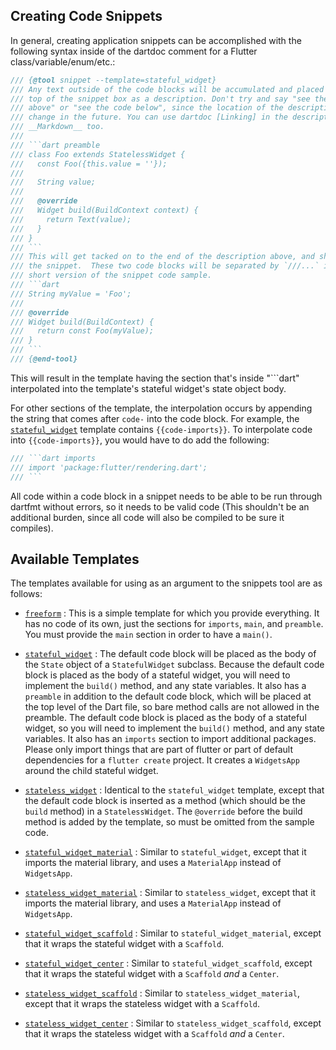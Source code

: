 ## Creating Code Snippets

In general, creating application snippets can be accomplished with the following
syntax inside of the dartdoc comment for a Flutter class/variable/enum/etc.:

```dart
/// {@tool snippet --template=stateful_widget}
/// Any text outside of the code blocks will be accumulated and placed at the
/// top of the snippet box as a description. Don't try and say "see the code
/// above" or "see the code below", since the location of the description may
/// change in the future. You can use dartdoc [Linking] in the description, and
/// __Markdown__ too.
///
/// ```dart preamble
/// class Foo extends StatelessWidget {
///   const Foo({this.value = ''});
///
///   String value;
///
///   @override
///   Widget build(BuildContext context) {
///     return Text(value);
///   }
/// }
/// ```
/// This will get tacked on to the end of the description above, and shown above
/// the snippet.  These two code blocks will be separated by `///...` in the
/// short version of the snippet code sample.
/// ```dart
/// String myValue = 'Foo';
///
/// @override
/// Widget build(BuildContext) {
///   return const Foo(myValue);
/// }
/// ```
/// {@end-tool}
```

This will result in the template having the section that's inside "```dart"
interpolated into the template's stateful widget's state object body.

For other sections of the template, the interpolation occurs by appending the string
that comes after `code-` into the code block. For example, the
[`stateful_widget`](stateful_widget.tmpl) template contains
`{{code-imports}}`. To interpolate code into `{{code-imports}}`, you would
have to do add the following:

```dart
/// ```dart imports
/// import 'package:flutter/rendering.dart';
/// ```
```

All code within a code block in a snippet needs to be able to be run through
dartfmt without errors, so it needs to be valid code (This shouldn't be an
additional burden, since all code will also be compiled to be sure it compiles).

## Available Templates

The templates available for using as an argument to the snippets tool are as
follows:

- [`freeform`](freeform.tmpl) :
  This is a simple template for which you provide everything.  It has no code of
  its own, just the sections for `imports`, `main`, and `preamble`. You must
  provide the `main` section in order to have a `main()`.

- [`stateful_widget`](stateful_widget.tmpl) :
  The default code block will be placed as the body of the `State` object of a
  `StatefulWidget` subclass. Because the default code block is placed as the body
  of a stateful widget, you will need to implement the `build()` method, and any
  state variables. It also has a `preamble` in addition to the default code
  block, which will be placed at the top level of the Dart file, so bare
  method calls are not allowed in the preamble. The default code block is
  placed as the body of a stateful widget, so you will need to implement the
  `build()` method, and any state variables. It also has an `imports`
  section to import additional packages. Please only import things that are part
  of flutter or part of default dependencies for a `flutter create` project.
  It creates a `WidgetsApp` around the child stateful widget.

- [`stateless_widget`](stateless_widget.tmpl) : Identical to the
  `stateful_widget` template, except that the default code block is
  inserted as a method (which should be the `build` method) in a
  `StatelessWidget`. The `@override` before the build method is added by
  the template, so must be omitted from the sample code.

- [`stateful_widget_material`](stateful_widget_material.tmpl) : Similar to
  `stateful_widget`, except that it imports the material library, and uses
  a `MaterialApp` instead of `WidgetsApp`.

- [`stateless_widget_material`](stateless_widget_material.tmpl) : Similar to
  `stateless_widget`, except that it imports the material library, and uses
  a `MaterialApp` instead of `WidgetsApp`.

- [`stateful_widget_scaffold`](stateful_widget_scaffold.tmpl) : Similar to
  `stateful_widget_material`, except that it wraps the stateful widget with a
  `Scaffold`.

- [`stateful_widget_center`](stateful_widget_center.tmpl) : Similar to
  `stateful_widget_scaffold`, except that it wraps the stateful widget with a
  `Scaffold` _and_ a `Center`.

- [`stateless_widget_scaffold`](stateless_widget_scaffold.tmpl) : Similar to
  `stateless_widget_material`, except that it wraps the stateless widget with a
  `Scaffold`.

- [`stateless_widget_center`](stateless_widget_center.tmpl) : Similar to
  `stateless_widget_scaffold`, except that it wraps the stateless widget with a
  `Scaffold` _and_ a `Center`.


